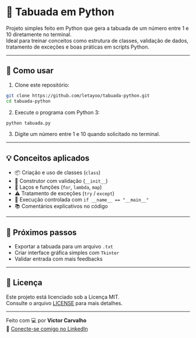 # 🧮 Tabuada em Python

Projeto simples feito em Python que gera a tabuada de um número entre 1 e 10 diretamente no terminal.  
Ideal para treinar conceitos como estrutura de classes, validação de dados, tratamento de exceções e boas práticas em scripts Python.

---

## 🚀 Como usar

1. Clone este repositório:
```bash
git clone https://github.com/letayoo/tabuada-python.git
cd tabuada-python
```

2. Execute o programa com Python 3:
```bash
python tabuada.py
```

3. Digite um número entre 1 e 10 quando solicitado no terminal.

---

## 💡 Conceitos aplicados

- 📦 Criação e uso de classes (`class`)
- 🧱 Construtor com validação (`__init__`)
- 🔁 Laços e funções (`for`, `lambda`, `map`)
- ⚠️ Tratamento de exceções (`try` / `except`)
- 🧪 Execução controlada com `if __name__ == "__main__"`
- 📚 Comentários explicativos no código

---

## 🧠 Próximos passos

- Exportar a tabuada para um arquivo `.txt`
- Criar interface gráfica simples com `Tkinter`
- Validar entrada com mais feedbacks

---

## 📄 Licença

Este projeto está licenciado sob a Licença MIT.  
Consulte o arquivo [LICENSE](LICENSE) para mais detalhes.

---

Feito com 💻 por **Victor Carvalho**  
📎 [Conecte-se comigo no LinkedIn](https://www.linkedin.com/in/victorcarvalbq)
